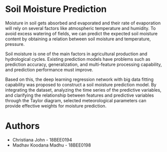 # Soil Moisture Prediction 
Moisture in soil gets absorbed and evaporated and their rate of evaporation will rely on several factors like atmospheric temperature and humidity. To avoid excess watering of fields, we can predict the expected soil moisture content by obtaining a relation between soil moisture and temperature, pressure.

Soil moisture is one of the main factors in agricultural production and hydrological cycles. Existing prediction models have problems such as prediction accuracy, generalization, and multi-feature processing capability, and prediction performance must improve.

Based on this, the deep learning regression network with big data fitting capability was proposed to construct a soil moisture prediction model. By integrating the dataset, analyzing the time series of the predictive variables, and clarifying the relationship between features and predictive variables through the Taylor diagram, selected meteorological parameters can provide effective weights for moisture prediction.
# Authors
- Christiana John - 18BEE0194
- Madhav Koodana Madhu - 18BEE0198